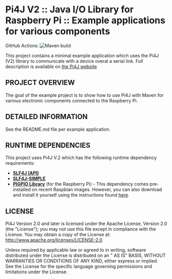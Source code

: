 Pi4J V2 :: Java I/O Library for Raspberry Pi :: Example applications for various components
===========================================================================================

GitHub Actions:
![Maven build](https://github.com/pi4j/pi4j-example-serial/workflows/Maven/badge.svg)

This project contains a minimal example application which uses the Pi4J (V2) library to communicate with a device overal
a serial link. Full description is available
on [the Pi4J website](https://v2.pi4j.com/getting-started/minimal-example-application)

## PROJECT OVERVIEW

The goal of the example project is to show how to use Pi4J with Maven for various electronic components connected to the
Raspberry Pi.

## DETAILED INFORMATION

See the README.md file per example application.

## RUNTIME DEPENDENCIES

This project uses Pi4J V.2 which has the following runtime dependency requirements:

- [**SLF4J (API)**](https://www.slf4j.org/)
- [**SLF4J-SIMPLE**](https://www.slf4j.org/)
- [**PIGPIO Library**](http://abyz.me.uk/rpi/pigpio) (for the Raspberry Pi) - This dependency comes pre-installed on
  recent Raspbian images. However, you can also download and install it yourself using the instructions found
  [here](http://abyz.me.uk/rpi/pigpio/download.html).

## LICENSE

Pi4J Version 2.0 and later is licensed under the Apache License, Version 2.0 (the "License"); you may not use this file
except in compliance with the License. You may obtain a copy of the License at:
http://www.apache.org/licenses/LICENSE-2.0

Unless required by applicable law or agreed to in writing, software distributed under the License is distributed on an "
AS IS" BASIS, WITHOUT WARRANTIES OR CONDITIONS OF ANY KIND, either express or implied. See the License for the specific
language governing permissions and limitations under the License.

